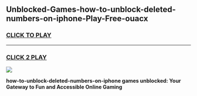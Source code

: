 
## Unblocked-Games-how-to-unblock-deleted-numbers-on-iphone-Play-Free-ouacx
<h3>
<a href="https://premium76.site?title=how-to-unblock-deleted-numbers-on-iphone&ref=18A1">CLICK TO PLAY</a></h3>
<hr>

<h3>
<a href="https://premium76.site?title=how-to-unblock-deleted-numbers-on-iphone&ref=18A1">CLICK 2 PLAY</a>
  
</h3>

<a href="https://premium76.site?title=how-to-unblock-deleted-numbers-on-iphone&ref=18A1"><img src="https://clearcache.store/games.png"></a>


**how-to-unblock-deleted-numbers-on-iphone games unblocked: Your Gateway to Fun and Accessible Online Gaming**
